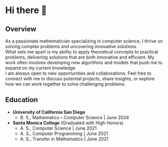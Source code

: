 # Hi there 👋

## Overview

As a passionate mathematician specializing in computer science, I thrive on solving complex problems and uncovering innovative solutions.  
What sets me apart is my ability to apply theoretical concepts to practical problems, delivering solutions that are both innovative and efficient. My work often involves developing new algorithms and models that push me to expand on my current knowledge.  
I am always open to new opportunities and collaborations. Feel free to connect with me to discuss potential projects, share insights, or explore how we can work together to solve challenging problems.

## Education


- **University of California San Diego**
    - B. S., Mathematics – Computer Science | June 2024  
- **Santa Monica College** (Graduated with High Honors)
    - A. S., Computer Science | June 2021  
    - A. S., Computer Programming | June 2021
    - A. S., Transfer in Mathematics | June 2021  

<!--
**kondratyusha/kondratyusha** is a ✨ _special_ ✨ repository because its `README.md` (this file) appears on your GitHub profile.

Here are some ideas to get you started:

- 🔭 I’m currently working on ...
- 🌱 I’m currently learning ...
- 👯 I’m looking to collaborate on ...
- 🤔 I’m looking for help with ...
- 💬 Ask me about ...
- 📫 How to reach me: ...
- 😄 Pronouns: ...
- ⚡ Fun fact: ...
-->
